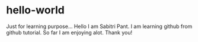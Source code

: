 # hello-world
Just for learning purpose...
Hello I am Sabitri Pant. I am learning github from github tutorial. So far I am enjoying alot. Thank you!
